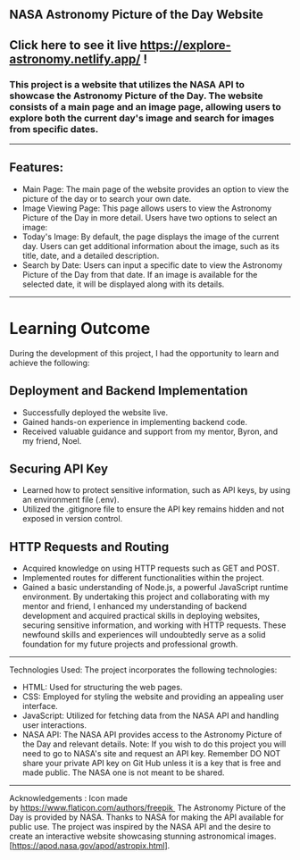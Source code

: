 ## NASA Astronomy Picture of the Day Website
## Click here to see it live https://explore-astronomy.netlify.app/ !
### This project is a website that utilizes the NASA API to showcase the Astronomy Picture of the Day. The website consists of a main page and an image page, allowing users to explore both the current day's image and search for images from specific dates. 
---
## Features: 
- Main Page: The main page of the website provides an option to view the picture of the day or to search your own date. 
- Image Viewing Page: This page allows users to view the Astronomy Picture of the Day in more detail. Users have two options to select an image:
-  Today's Image: By default, the page displays the image of the current day. Users can get additional information about the image, such as its title, date, and a detailed description.
- Search by Date: Users can input a specific date to view the Astronomy Picture of the Day from that date. If an image is available for the selected date, it will be displayed along with its details.
---
# Learning Outcome
During the development of this project, I had the opportunity to learn and achieve the following:

## Deployment and Backend Implementation
- Successfully deployed the website live.
- Gained hands-on experience in implementing backend code.
- Received valuable guidance and support from my mentor, Byron, and my friend, Noel.
## Securing API Key
- Learned how to protect sensitive information, such as API keys, by using an environment file (.env).
- Utilized the .gitignore file to ensure the API key remains hidden and not exposed in version control.
## HTTP Requests and Routing
- Acquired knowledge on using HTTP requests such as GET and POST.
- Implemented routes for different functionalities within the project.
- Gained a basic understanding of Node.js, a powerful JavaScript runtime environment.
By undertaking this project and collaborating with my mentor and friend, I enhanced my understanding of backend development and acquired practical skills in deploying websites, securing sensitive information, and working with HTTP requests. These newfound skills and experiences will undoubtedly serve as a solid foundation for my future projects and professional growth.

---
Technologies Used:
The project incorporates the following technologies:
- HTML: Used for structuring the web pages.
- CSS: Employed for styling the website and providing an appealing user interface.
- JavaScript: Utilized for fetching data from the NASA API and handling user interactions.
- NASA API: The NASA API provides access to the Astronomy Picture of the Day and relevant details.
Note: If you wish to do this project you will need to go to NASA's site and request an API key. Remember DO NOT share your private API key on Git Hub unless it is a key that is free and made public. The NASA one is not meant to be shared. 
---
Acknowledgements :
Icon made by https://www.flaticon.com/authors/freepik 
The Astronomy Picture of the Day is provided by NASA. Thanks to NASA for making the API available for public use.
The project was inspired by the NASA API and the desire to create an interactive website showcasing stunning astronomical images.
[https://apod.nasa.gov/apod/astropix.html].





